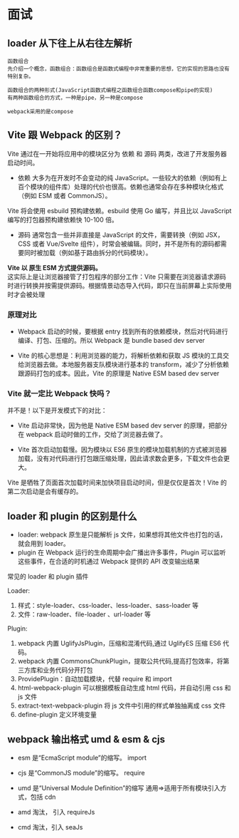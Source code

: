 # 面试

## loader 从下往上从右往左解析

```
函数组合
先介绍一个概念，函数组合：函数组合是函数式编程中非常重要的思想，它的实现的思路也没有特别复杂。

函数组合的两种形式(JavaScript函数式编程之函数组合函数compose和pipe的实现)
有两种函数组合的方式，一种是pipe，另一种是compose

webpack采用的是compose
```

## Vite 跟 Webpack 的区别？

Vite 通过在一开始将应用中的模块区分为 依赖 和 源码 两类，改进了开发服务器启动时间。

- 依赖 大多为在开发时不会变动的纯 JavaScript。一些较大的依赖（例如有上百个模块的组件库）处理的代价也很高。依赖也通常会存在多种模块化格式（例如 ESM 或者 CommonJS）。

Vite 将会使用 esbuild 预构建依赖。esbuild 使用 Go 编写，并且比以 JavaScript 编写的打包器预构建依赖快 10-100 倍。

- 源码 通常包含一些并非直接是 JavaScript 的文件，需要转换（例如 JSX，CSS 或者 Vue/Svelte 组件），时常会被编辑。同时，并不是所有的源码都需要同时被加载（例如基于路由拆分的代码模块）。

**Vite 以 原生 ESM 方式提供源码。**  
这实际上是让浏览器接管了打包程序的部分工作：Vite 只需要在浏览器请求源码时进行转换并按需提供源码。根据情景动态导入代码，即只在当前屏幕上实际使用时才会被处理

### **原理对比**

- Webpack 启动的时候，要根据 entry 找到所有的依赖模块，然后对代码进行编译、打包、压缩的。所以 Webpack 是 bundle based dev server

- Vite 的核心思想是：利用浏览器的能力，将解析依赖和获取 JS 模块的工具交给浏览器去做。本地服务器支队模块进行基本的 transform，减少了分析依赖跟源码打包的成本。因此，Vite 的原理是 Native ESM based dev server

### **Vite 就一定比 Webpack 快吗？**

并不是！以下是开发模式下的对比：

- Vite 启动非常快，因为他是 Native ESM based dev server 的原理，把部分在 webpack 启动时做的工作，交给了浏览器去做了。

- Vite 首次启动加载慢。因为模块以 ES6 原生的模块加载机制的方式被浏览器加载，没有对代码进行打包跟压缩处理，因此请求数会更多，下载文件也会更大。

Vite 是牺牲了页面首次加载时间来加快项目启动时间，但是仅仅是首次！Vite 的第二次启动是会有缓存的。

## loader 和 plugin 的区别是什么

- loader: webpack 原生是只能解析 js 文件，如果想将其他文件也打包的话，就会用到 loader。
- plugin 在 Webpack 运行的生命周期中会广播出许多事件，Plugin 可以监听这些事件，在合适的时机通过 Webpack 提供的 API 改变输出结果

常见的 loader 和 plugin 插件

Loader:

1. 样式：style-loader、css-loader、less-loader、sass-loader 等
2. 文件：raw-loader、file-loader 、url-loader 等

Plugin:

1. webpack 内置 UglifyJsPlugin，压缩和混淆代码,通过 UglifyES 压缩 ES6 代码。
2. webpack 内置 CommonsChunkPlugin，提取公共代码,提高打包效率，将第三方库和业务代码分开打包
3. ProvidePlugin：自动加载模块，代替 require 和 import
4. html-webpack-plugin 可以根据模板自动生成 html 代码，并自动引用 css 和 js 文件
5. extract-text-webpack-plugin 将 js 文件中引用的样式单独抽离成 css 文件
6. define-plugin 定义环境变量

## webpack 输出格式 umd & esm & cjs

- esm 是“EcmaScript module”的缩写。 import

- cjs 是“CommonJS module”的缩写。 require

- umd 是“Universal Module Definition”的缩写 通用=>适用于所有模块引入方式，包括 cdn

- amd 淘汰， 引入 requireJs

- cmd 淘汰，引入 seaJs

